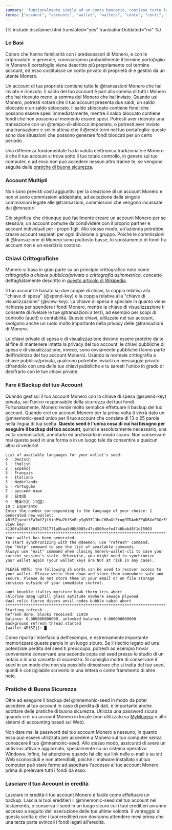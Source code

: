 ```yaml
---
summary: 'funzionalmente simile ad un conto bancario, contiene tutte le transazioni in ingresso e in uscita'
terms: ["account", "accounts", "wallet", "wallets", "conto", "conti", "portafoglio", "portafogli"]
---
```


{% include disclaimer.html translated="yes" translationOutdated="no" %}

### Le Basi

Coloro che hanno familiarità con i predecessori di Monero, e con le
criptovalute in generale, conosceranno probabilmente il termine
*portafoglio*. In Monero il portafoglio viene descritto più propriamente col
termine account, ed esso costituisce un conto privato di proprietà di e
gestito da un utente Monero.

Un account di tua proprietà contiene tutte le @transazioni Monero che hai
inviato e ricevuto. Il saldo del tuo account è pari alla somma di tutti i
Monero che hai ricevuto meno la somma dei Monero che hai inviato. Quando usi
Monero, potresti notare che il tuo account presenta due saldi, un saldo
bloccato e un saldo sbloccato. Il saldo sbloccato contiene fondi che possono
essere spesi immediatamente, mentre il saldo bloccato contiene fondi che non
possono al momento essere spesi. Potresti aver ricevuto una transazione con
un @tempo-di-sblocco impostato, o potresti aver inviato una transazione e
sei in attesa che il @resto torni nel tuo portafoglio: queste sono due
situazioni che possono generare fondi bloccati per un certo periodo.

Una differenza fondamentale fra la valuta elettronica tradizionale e Monero
è che il tuo account si trova sotto il tuo totale controllo, in genere sul
tuo computer, e ad esso non può accedere nessun altro tranne te, se vengono
seguite delle [pratiche di buona sicurezza](#pratiche-di-buona-sicurezza).

### Account Multipli

Non sono previsti costi aggiuntivi per la creazione di un account Monero e
non vi sono commissioni addebitate, ad eccezione delle singole commissioni
legate alle @transazioni, commissioni che vengono incassate dai @minatori.

Ciò significa che chiunque può facilmente creare un account Monero per se
stesso/a, un account comune da condividere con il proprio partner e account
individuali per i propri figli. Allo stesso modo, un'azienda potrebbe creare
account separati per ogni divisione o gruppo. Poiché le commissioni di
@transazione di Monero sono piuttosto basse, lo spostamento di fondi fra
account non è un esercizio costoso.

### Chiavi Crittografiche

Monero si basa in gran parte su un principio crittografico noto come
*crittografia a chiave pubblica/privata* o *crittografia asimmetrica*,
concetto dettagliatamente descritto in [questo articolo di
Wikipedia](https://it.wikipedia.org/wiki/Crittografia_asimmetrica).

Il tuo account è basato su due coppie di chiavi, la coppia relativa alla
"chiave di spesa" (@spend-key) e la coppia relativa alla "chiave di
visualizzazione" (@view-key). La chiave di spesa è speciale in quanto viene
richiesta per spendere i fondi Monero, mentre la chiave di visualizzazione
ti consente di rivelare le tue @transazioni a terzi, ad esempio per scopi di
controllo (audit) o contabilità. Queste chiavi, utilizzate nel tuo account,
svolgono anche un ruolo molto importante nella privacy delle @transazioni di
Monero.

Le chiavi private di spesa e di visualizzazione devono essere protette da te
al fine di mantenere intatta la privacy del tuo account; le chiavi pubbliche
di spesa e di visualizzazione, invece, sono ovviamente pubbliche (fanno
parte dell'indirizzo del tuo account Monero). Usando la normale crittografia
a chiave pubblica/privata, qualcuno potrebbe inviarti un messaggio privato
cifrandolo con una delle tue chiavi pubbliche e tu saresti l'unico in grado
di decifrarlo con le tue chiavi private.

### Fare il Backup del tuo Account

Quando gestisci il tuo account Monero con la chiave di spesa (@spend-key)
privata, sei l'unico responsabile della sicurezza dei tuoi
fondi. Fortunatamente, Monero rende molto semplice effettuare il backup del
tuo account. Quando crei un account Monero per la prima volta ti verrà dato
un @mnemonic-seed unico per il tuo account che consiste di 13 o 25 parole
nella lingua di tua scelta. **Questo seed è l'unica cosa di cui hai bisogno
per eseguire il backup del tuo account**, quindi è assolutamente necessario,
una volta comunicatoti, annotarlo ed archiviarlo in modo sicuro. Non
conservare mai questo seed in una forma o in un luogo tale da consentire a
qualcun altro di vederlo!

```
List of available languages for your wallet's seed:
0 : Deutsch
1 : English
2 : Español
3 : Français
4 : Italiano
5 : Nederlands
6 : Português
7 : русский язык
8 : 日本語
9 : 简体中文 (中国)
10 : Esperanto
Enter the number corresponding to the language of your choice: 1
Generated new wallet: 4B15ZjveuttEaTmfZjLVioPVw7bfSmRLpSgB33CJbuC6BoGtZrug9TDAmhZEWD6XoFDGz55bgzisT9Dnv61sbsA6Sa47TYu
view key: 4130fa26463d9451781771a8baa5d0b8085c47c4500cefe4746bab48f1d15903
**********************************************************************
Your wallet has been generated.
To start synchronizing with the @daemon, use "refresh" command.
Use "help" command to see the list of available commands.
Always use "exit" command when closing monero-wallet-cli to save your
current session's state. Otherwise, you might need to synchronize
your wallet again (your wallet keys are NOT at risk in any case).

PLEASE NOTE: the following 25 words can be used to recover access to your wallet. Please write them down and store them somewhere safe and secure. Please do not store them in your email or on file storage services outside of your immediate control.

aunt knuckle italics moisture hawk thorn iris abort
chlorine smog uphill glass aptitude nowhere sewage plywood
dual relic fierce divers anvil nodes bubble cabin abort
**********************************************************************
Starting refresh...
Refresh done, blocks received: 21939                            
Balance: 0.000000000000, unlocked balance: 0.000000000000
Background refresh thread started
[wallet 4B15Zj]: █
```

Come riporta l'interfaccia dell'esempio, è estremamente importante
memorizzare queste parole in un luogo sicuro. Se il rischio legato ad una
potenziale perdita del seed ti preoccupa, potresti ad esempio trovar
conveniente conservare una seconda copia del seed presso lo studio di un
notaio o in una cassetta di sicurezza. Si consiglia inoltre di conservare il
seed in un modo che non sia possibile dimostrare che si tratta del *tuo*
seed, quindi è consigliabile scriverlo in una lettera o come frammento di
altre note.

### Pratiche di Buona Sicurezza

Oltre ad eseguire il backup del @mnemonic-seed in modo da poter accedere al
tuo account in caso di perdita di dati, è importante anche adottare delle
pratiche di buona sicurezza. Utilizza una password sicura quando crei un
account Monero in locale (non utilizzato su [MyMonero](https://mymonero.com)
o altri sistemi di accounting basati sul Web).

Non dare mai la password del tuo account Monero a nessuno, in quanto essa
può essere utilizzata per accedere a Monero sul tuo computer senza conoscere
il tuo @mnemonic-seed. Allo stesso modo, assicurati di avere un antivirus
attivo e aggiornato, specialmente su un sistema operativo Windows. Infine,
fai attenzione quando fai clic sui link nelle e-mail o su siti Web
sconosciuti e non attendibili, poiché il malware installato sul tuo computer
può stare fermo ad aspettare l'accesso al tuo account Monero prima di
prelevare tutti i fondi da esso.

### Lasciare il tuo Account in eredità

Lasciare in eredità il tuo account Monero è facile come effettuare un
backup. Lascia ai tuoi ereditieri il @mnemonic-seed del tuo account nel
testamento, o conserva il seed in un luogo sicuro cui i tuoi ereditieri
avranno accesso a seguito dell'esecuzione delle tue ultime volontà. Il
vantaggio di questa scelta è che i tuoi ereditieri non dovranno attendere
mesi prima che una terza parte svincoli i fondi legati all'eredità.
